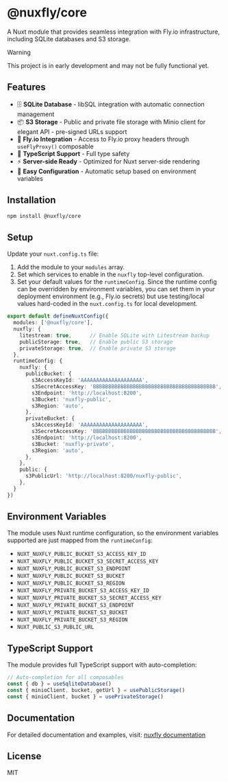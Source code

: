 # @nuxfly/core

A Nuxt module that provides seamless integration with Fly.io infrastructure, including SQLite databases and S3 storage.

> [!WARNING]
> This project is in early development and may not be fully functional yet.

## Features

- 🗄️ **SQLite Database** - libSQL integration with automatic connection management
- 📦 **S3 Storage** - Public and private file storage with Minio client for elegant API - pre-signed URLs support
- 🔧 **Fly.io Integration** - Access to Fly.io proxy headers through `useFlyProxy()` composable
- 🎯 **TypeScript Support** - Full type safety
- ⚡ **Server-side Ready** - Optimized for Nuxt server-side rendering
- 🔄 **Easy Configuration** - Automatic setup based on environment variables

## Installation

```bash
npm install @nuxfly/core
```

## Setup

Update your `nuxt.config.ts` file:

1. Add the module to your `modules` array.
2. Set which services to enable in the `nuxfly` top-level configuration.
3. Set your default values for the `runtimeConfig`. Since the runtime config can be overridden by environment variables,
   you can set them in your deployment environment (e.g., Fly.io secrets) but use testing/local values hard-coded in the `nuxt.config.ts` for local development.

```typescript
export default defineNuxtConfig({
  modules: ['@nuxfly/core'],
  nuxfly: {
    litestream: true,      // Enable SQLite with Litestream backup
    publicStorage: true,   // Enable public S3 storage
    privateStorage: true,  // Enable private S3 storage
  },
  runtimeConfig: {
    nuxfly: {
      publicBucket: {
        s3AccessKeyId: 'AAAAAAAAAAAAAAAAAAAA',
        s3SecretAccessKey: 'BBBBBBBBBBBBBBBBBBBBBBBBBBBBBBBBBBBBBBBB',
        s3Endpoint: 'http://localhost:8200',
        s3Bucket: 'nuxfly-public',
        s3Region: 'auto',
      },
      privateBucket: {
        s3AccessKeyId: 'AAAAAAAAAAAAAAAAAAAA',
        s3SecretAccessKey: 'BBBBBBBBBBBBBBBBBBBBBBBBBBBBBBBBBBBBBBBB',
        s3Endpoint: 'http://localhost:8200',
        s3Bucket: 'nuxfly-private',
        s3Region: 'auto',
      },
    },
    public: {
      s3PublicUrl: 'http://localhost:8200/nuxfly-public',
    },
  }
})
```

## Environment Variables

The module uses Nuxt runtime configuration, so the environment variables supported are just mapped from the `runtimeConfig`:

- `NUXT_NUXFLY_PUBLIC_BUCKET_S3_ACCESS_KEY_ID`
- `NUXT_NUXFLY_PUBLIC_BUCKET_S3_SECRET_ACCESS_KEY`
- `NUXT_NUXFLY_PUBLIC_BUCKET_S3_ENDPOINT`
- `NUXT_NUXFLY_PUBLIC_BUCKET_S3_BUCKET`
- `NUXT_NUXFLY_PUBLIC_BUCKET_S3_REGION`
- `NUXT_NUXFLY_PRIVATE_BUCKET_S3_ACCESS_KEY_ID`
- `NUXT_NUXFLY_PRIVATE_BUCKET_S3_SECRET_ACCESS_KEY`
- `NUXT_NUXFLY_PRIVATE_BUCKET_S3_ENDPOINT`
- `NUXT_NUXFLY_PRIVATE_BUCKET_S3_BUCKET`
- `NUXT_NUXFLY_PRIVATE_BUCKET_S3_REGION`
- `NUXT_PUBLIC_S3_PUBLIC_URL`

## TypeScript Support

The module provides full TypeScript support with auto-completion:

```typescript
// Auto-completion for all composables
const { db } = useSqliteDatabase()
const { minioClient, bucket, getUrl } = usePublicStorage()
const { minioClient, bucket } = usePrivateStorage()
```

## Documentation

For detailed documentation and examples, visit: [nuxfly documentation](https://nuxfly.pages.dev)

## License

MIT